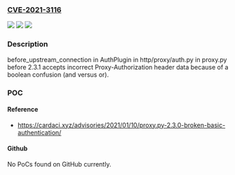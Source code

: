### [CVE-2021-3116](https://cve.mitre.org/cgi-bin/cvename.cgi?name=CVE-2021-3116)
![](https://img.shields.io/static/v1?label=Product&message=n%2Fa&color=blue)
![](https://img.shields.io/static/v1?label=Version&message=n%2Fa&color=blue)
![](https://img.shields.io/static/v1?label=Vulnerability&message=n%2Fa&color=brighgreen)

### Description

before_upstream_connection in AuthPlugin in http/proxy/auth.py in proxy.py before 2.3.1 accepts incorrect Proxy-Authorization header data because of a boolean confusion (and versus or).

### POC

#### Reference
- https://cardaci.xyz/advisories/2021/01/10/proxy.py-2.3.0-broken-basic-authentication/

#### Github
No PoCs found on GitHub currently.

